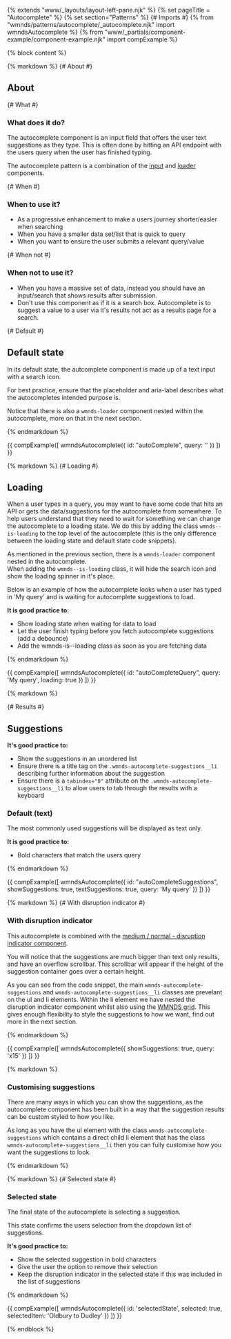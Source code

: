 {% extends "www/_layouts/layout-left-pane.njk" %}
{% set pageTitle = "Autocomplete" %}
{% set section="Patterns" %}
{# Imports #}
{% from "wmnds/patterns/autocomplete/_autocomplete.njk" import wmndsAutocomplete %}
{% from "www/_partials/component-example/component-example.njk" import compExample %}

{% block content %}

{% markdown %}
{# About #}

## About

{# What #}

### What does it do?

The autocomplete component is an input field that offers the user text suggestions as they type.
This is often done by hitting an API endpoint with the users query when the user has finished typing.

The autocomplete pattern is a combination of the <a href="/components/form-elements/" title="Input component" target="_self" class="wmnds-link">input</a> and <a href="/components/loader/" title="Loader component" target="_self" class="wmnds-link">loader</a> components.

{# When #}

### When to use it?

- As a progressive enhancement to make a users journey shorter/easier when searching
- When you have a smaller data set/list that is quick to query
- When you want to ensure the user submits a relevant query/value

{# When not #}

### When not to use it?

- When you have a massive set of data, instead you should have an input/search that shows results after submission.
- Don't use this component as if it is a search box. Autocomplete is to suggest a value to a user via it's results not act as a results page for a search.

{# Default #}

## Default state

In its default state, the autcomplete component is made up of a text input with a search icon.</p>

For best practice, ensure that the placeholder and aria-label describes what the autocompletes intended purpose is.

Notice that there is also a <code class="wmnds-website-inline-code">wmnds-loader</code> component nested within the autocomplete, more on that in the next section.</p>

{% endmarkdown %}

{{
  compExample([
    wmndsAutocomplete({
      id: "autoComplete",
      query: ''
    })
  ])
}}

{% markdown %}
{# Loading #}

## Loading

When a user types in a query, you may want to have some code that hits an API or gets the data/suggestions for the autocomplete from somewhere. To help users understand that they need to wait for something we can change the autocomplete to a loading state.
We do this by adding the class <code class="wmnds-website-inline-code">wmnds--is-loading</code> to the top level of the autocomplete (this is the only difference between the loading state and default state code snippets).

As mentioned in the previous section, there is a <code class="wmnds-website-inline-code">wmnds-loader</code> component nested in the autocomplete.<br/> When adding the <code class="wmnds-website-inline-code">wmnds--is-loading</code> class, it will hide the search icon and show the loading spinner in it's place.</p>

Below is an example of how the autocomplete looks when a user has typed in 'My query' and is waiting for autocomplete suggestions to load.</p>

**It is good practice to:**

- Show loading state when waiting for data to load
- Let the user finish typing before you fetch autocomplete suggestions (add a debounce)
- Add the wmnds-is--loading class as soon as you are fetching data

{% endmarkdown %}

{{
  compExample([
    wmndsAutocomplete({
      id: "autoCompleteQuery",
      query: 'My query',
      loading: true
    })
  ])
}}

{% markdown %}

{# Results #}

## Suggestions

**It's good practice to:**

- Show the suggestions in an unordered list
- Ensure there is a title tag on the <code class="wmnds-website-inline-code">.wmnds-autocomplete-suggestions\_\_li</code> describing further information about the suggestion
- Ensure there is a <code class="wmnds-website-inline-code">tabindex="0"</code> attribute on the <code class="wmnds-website-inline-code">.wmnds-autocomplete-suggestions\_\_li</code> to allow users to tab through the results with a keyboard

### Default (text)

The most commonly used suggestions will be displayed as text only.

**It is good practice to:**

- Bold characters that match the users query

{% endmarkdown %}

{{
  compExample([
    wmndsAutocomplete({
      id: "autoCompleteSuggestions",
      showSuggestions: true,
      textSuggestions: true,
      query: 'My query'
    })
  ])
}}

{% markdown %}
{# With disruption indicator #}

### With disruption indicator

This autocomplete is combined with the <a href="/components/disruption-indicators/" title="Disruption indicator component" target="_self" class="wmnds-link">medium / normal - disruption indicator component</a>.

You will notice that the suggestions are much bigger than text only results, and have an overflow scrollbar. This scrollbar will appear if the height of the suggestion container goes over a certain height.

As you can see from the code snippet, the main <code class="wmnds-website-inline-code">wmnds-autocomplete-suggestions</code> and <code class="wmnds-website-inline-code">wmnds-autocomplete-suggestions\_\_li</code> classes are prevelant on the ul and li elements. Within the li element we have nested the disruption indicator component whilst also using the <a href="/styles/utility-classes/" title="WMNDS grid system" target="_self" class="wmnds-link">WMNDS grid</a>. This gives enough flexibility to style the suggestions to how we want, find out more in the next section.

{% endmarkdown %}

{{
  compExample([
    wmndsAutocomplete({
      showSuggestions: true,
      query: 'x15'
    })
  ])
}}

{% markdown %}

### Customising suggestions

There are many ways in which you can show the suggestions, as the autocomplete component has been built in a way that the suggestion results can be custom styled to how you like.

As long as you have the ul element with the class <code class="wmnds-website-inline-code">wmnds-autocomplete-suggestions</code> which contains a direct child li element that has the class <code class="wmnds-website-inline-code">wmnds-autocomplete-suggestions\_\_li</code> then you can fully customise how you want the suggestions to look.

{% endmarkdown %}

{% markdown %}
{# Selected state #}

### Selected state

The final state of the autocomplete is selecting a suggestion.

This state confirms the users selection from the dropdown list of suggestions.

**It's good practice to:**

- Show the selected suggestion in bold characters
- Give the user the option to remove their selection
- Keep the disruption indicator in the selected state if this was included in the list of suggestions

{% endmarkdown %}

{{
  compExample([
    wmndsAutocomplete({
      id: 'selectedState',
      selected: true,
      selectedItem: 'Oldbury to Dudley'
    })
  ])
}}

{% endblock %}
